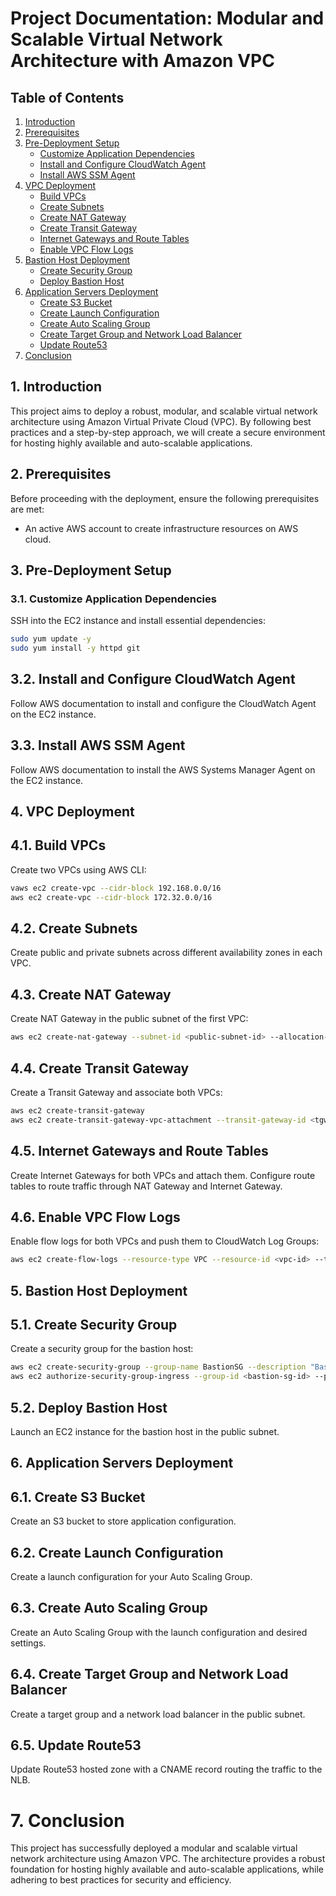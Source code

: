 
# Project Documentation: Modular and Scalable Virtual Network Architecture with Amazon VPC

## Table of Contents
1. [Introduction](#introduction)
2. [Prerequisites](#prerequisites)
3. [Pre-Deployment Setup](#pre-deployment-setup)
   - [Customize Application Dependencies](#customize-application-dependencies)
   - [Install and Configure CloudWatch Agent](#install-and-configure-cloudwatch-agent)
   - [Install AWS SSM Agent](#install-aws-ssm-agent)
4. [VPC Deployment](#vpc-deployment)
   - [Build VPCs](#build-vpcs)
   - [Create Subnets](#create-subnets)
   - [Create NAT Gateway](#create-nat-gateway)
   - [Create Transit Gateway](#create-transit-gateway)
   - [Internet Gateways and Route Tables](#internet-gateways-and-route-tables)
   - [Enable VPC Flow Logs](#enable-vpc-flow-logs)
5. [Bastion Host Deployment](#bastion-host-deployment)
   - [Create Security Group](#create-security-group)
   - [Deploy Bastion Host](#deploy-bastion-host)
6. [Application Servers Deployment](#application-servers-deployment)
   - [Create S3 Bucket](#create-s3-bucket)
   - [Create Launch Configuration](#create-launch-configuration)
   - [Create Auto Scaling Group](#create-auto-scaling-group)
   - [Create Target Group and Network Load Balancer](#create-target-group-and-network-load-balancer)
   - [Update Route53](#update-route53)
7. [Conclusion](#conclusion)

## 1. Introduction
This project aims to deploy a robust, modular, and scalable virtual network architecture using Amazon Virtual Private Cloud (VPC). By following best practices and a step-by-step approach, we will create a secure environment for hosting highly available and auto-scalable applications.

## 2. Prerequisites
Before proceeding with the deployment, ensure the following prerequisites are met:
- An active AWS account to create infrastructure resources on AWS cloud.

## 3. Pre-Deployment Setup
### 3.1. Customize Application Dependencies
SSH into the EC2 instance and install essential dependencies:
```bash
sudo yum update -y
sudo yum install -y httpd git

```


## 3.2. Install and Configure CloudWatch Agent
Follow AWS documentation to install and configure the CloudWatch Agent on the EC2 instance.

## 3.3. Install AWS SSM Agent
Follow AWS documentation to install the AWS Systems Manager Agent on the EC2 instance.

## 4. VPC Deployment
## 4.1. Build VPCs
Create two VPCs using AWS CLI:
```bash
vaws ec2 create-vpc --cidr-block 192.168.0.0/16
aws ec2 create-vpc --cidr-block 172.32.0.0/16
```

## 4.2. Create Subnets
Create public and private subnets across different availability zones in each VPC.

## 4.3. Create NAT Gateway
Create NAT Gateway in the public subnet of the first VPC:
```bash
aws ec2 create-nat-gateway --subnet-id <public-subnet-id> --allocation-id <eip-allocation-id>
```

## 4.4. Create Transit Gateway
Create a Transit Gateway and associate both VPCs:
```bash
aws ec2 create-transit-gateway
aws ec2 create-transit-gateway-vpc-attachment --transit-gateway-id <tgw-id> --vpc-id <vpc-id>
```
## 4.5. Internet Gateways and Route Tables
Create Internet Gateways for both VPCs and attach them.
Configure route tables to route traffic through NAT Gateway and Internet Gateway.

## 4.6. Enable VPC Flow Logs
Enable flow logs for both VPCs and push them to CloudWatch Log Groups:
```bash
aws ec2 create-flow-logs --resource-type VPC --resource-id <vpc-id> --traffic-type ALL
```
## 5. Bastion Host Deployment
## 5.1. Create Security Group
Create a security group for the bastion host:
```bash
aws ec2 create-security-group --group-name BastionSG --description "Bastion Security Group"
aws ec2 authorize-security-group-ingress --group-id <bastion-sg-id> --protocol tcp --port 22 --source <your-ip>/32
```
## 5.2. Deploy Bastion Host
Launch an EC2 instance for the bastion host in the public subnet.

## 6. Application Servers Deployment
## 6.1. Create S3 Bucket
Create an S3 bucket to store application configuration.

## 6.2. Create Launch Configuration
Create a launch configuration for your Auto Scaling Group.

## 6.3. Create Auto Scaling Group
Create an Auto Scaling Group with the launch configuration and desired settings.

## 6.4. Create Target Group and Network Load Balancer
Create a target group and a network load balancer in the public subnet.

## 6.5. Update Route53
Update Route53 hosted zone with a CNAME record routing the traffic to the NLB.

# 7. Conclusion
This project has successfully deployed a modular and scalable virtual network architecture using Amazon VPC. The architecture provides a robust foundation for hosting highly available and auto-scalable applications, while adhering to best practices for security and efficiency.
